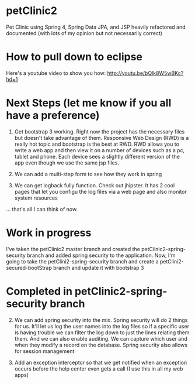 petClinic2
==========

Pet Clinic using Spring 4, Spring Data JPA, and JSP heavily refactored and documented (with lots of my opinion but not necessarily correct)

How to pull down to eclipse
==========
Here's a youtube video to show you how: http://youtu.be/bQlk8W5wBKc?hd=1

Next Steps (let me know if you all have a preference)
==========
1) Get bootstrap 3 working. Right now the project has the necessary files but doesn't take advantage of them. Responsive Web Design (RWD) is a really hot topic and bootstrap is the best at RWD. RWD allows you to write a web app and then view it on a number of devices such as a pc, tablet and phone. Each device sees a slightly different version of the app even though we use the same jsp files. 

3) We can add a multi-step form to see how they work in spring

4) We can get logback fully function. Check out jhipster. It has 2 cool pages that let you configu the log files via a web page and also monitor system resources


... that's all I can think of now.

Work in progress
==========
I've taken the petClinic2 master branch and created the petClinic2-spring-security branch and added spring security to the application. Now, I'm going to take the petClini2-spring-security branch and create a petClini2-secured-bootStrap branch and update it with bootstrap 3

Completed in petClinic2-spring-security branch
==========
2) We can add spring security into the mix. Spring security will do 2 things for us. It'll let us log the user names into the log files so if a specific user is having trouble we can filter the log down to just the lines relating them them. And we can also enable auditing. We can capture which user and when they modify a record on the database. Spring security also allows for session management

5) Add an exception interceptor so that we get notified when an exception occurs before the help center even gets a call (I use this in all my web apps)

